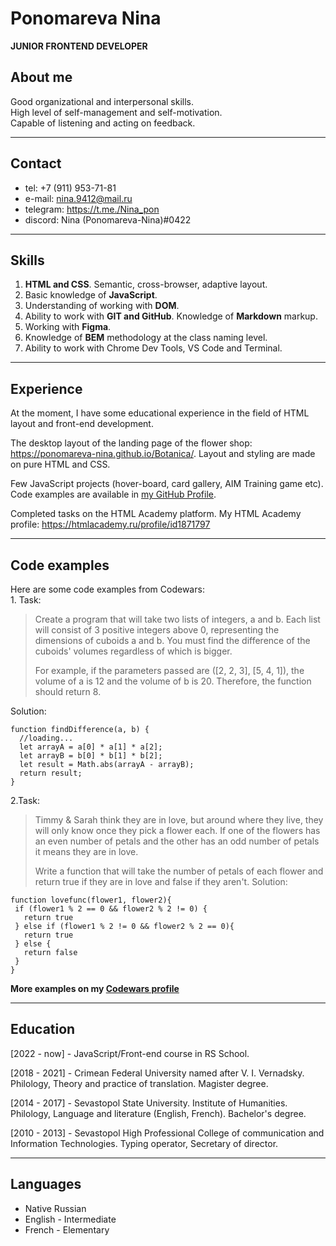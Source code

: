 # Ponomareva Nina
**JUNIOR FRONTEND DEVELOPER**
## About me
Good organizational and interpersonal skills.\
High level of self-management and self-motivation.\
Capable of listening and acting on feedback.
___
## Contact
* tel: +7 (911) 953-71-81
* e-mail: nina.9412@mail.ru
* telegram: <https://t.me./Nina_pon>
* discord: Nina (Ponomareva-Nina)#0422
___
## Skills
1. **HTML and CSS**. Semantic, cross-browser, adaptive layout.     
2. Basic knowledge of **JavaScript**.   
3. Understanding of working with **DOM**.      
4. Ability to work with **GIT and GitHub**. Knowledge of **Markdown** markup.
5. Working with **Figma**.   
6. Knowledge of **BEM** methodology at the class naming level.
7. Ability to work with Chrome Dev Tools, VS Code and Terminal.
___
## Experience
At the moment, I have some educational experience in the field of HTML layout and front-end development. 

The desktop layout of the landing page of the flower shop: <https://ponomareva-nina.github.io/Botanica/>. Layout and styling are made on pure HTML and CSS. 

Few JavaScript projects (hover-board, card gallery, AIM Training game etc). Code examples are available in [my GitHub Profile](https://github.com/Ponomareva-Nina).

Completed tasks on the HTML Academy platform. My HTML Academy profile: <https://htmlacademy.ru/profile/id1871797>

___
## Code examples 
Here are some code examples from Codewars: \
1\. Task:
> Create a program that will take two lists of integers, a and b. Each list will consist of 3 positive integers above 0, representing the dimensions of cuboids a and b. You must find the difference of the cuboids' volumes regardless of which is bigger.
>
> For example, if the parameters passed are ([2, 2, 3], [5, 4, 1]), the volume of a is 12 and the volume of b is 20. Therefore, the function should return 8.

Solution: 
```
function findDifference(a, b) {
  //loading...
  let arrayA = a[0] * a[1] * a[2];
  let arrayB = b[0] * b[1] * b[2];
  let result = Math.abs(arrayA - arrayB);
  return result;
}
```
2\.Task: 
> Timmy & Sarah think they are in love, but around where they live, they will only know once they pick a flower each. If one of the flowers has an even number of petals and the other has an odd number of petals it means they are in love.
> 
> Write a function that will take the number of petals of each flower and return true if they are in love and false if they aren't.
Solution: 
```
function lovefunc(flower1, flower2){
 if (flower1 % 2 == 0 && flower2 % 2 != 0) {
   return true
 } else if (flower1 % 2 != 0 && flower2 % 2 == 0){
   return true
 } else {
   return false
 }
}
```


**More examples on my [Codewars profile](https://www.codewars.com/users/Ponomareva-Nina)**
___
## Education
[2022 - now] - JavaScript/Front-end course in RS School.

[2018 - 2021] - Crimean Federal University named after V. I. Vernadsky. Philology, Theory and practice of translation. Magister degree.

[2014 - 2017] - Sevastopol State University. Institute of Humanities. Philology, Language and literature (English, French). Bachelor's degree. 

[2010 - 2013] - Sevastopol High Professional College of communication and Information Technologies. Typing operator, Secretary of director. 

___
## Languages
* Native Russian
* English - Intermediate
* French - Elementary
